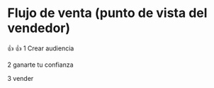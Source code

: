 # Flujo de venta (punto de vista del vendedor)

:+1:
:thumbsup:  1  Crear audiencia


2 ganarte tu confianza 


3 vender 

